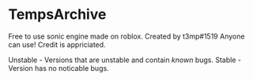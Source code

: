# TempsArchive
Free to use sonic engine made on roblox.
Created by t3mp#1519
Anyone can use!
Credit is appriciated.

Unstable - Versions that are unstable and contain *known* bugs.
Stable - Version has no noticable bugs.
